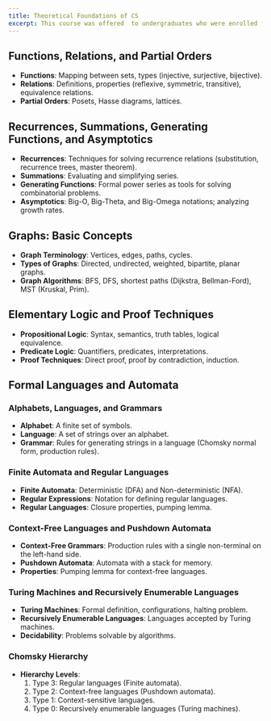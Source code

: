 ```yaml
---
title: Theoretical Foundations of CS
excerpt: This course was offered  to undergraduates who were enrolled for a minor degree in CS.
---
```

## Functions, Relations, and Partial Orders
- **Functions**: Mapping between sets, types (injective, surjective, bijective).
- **Relations**: Definitions, properties (reflexive, symmetric, transitive), equivalence relations.
- **Partial Orders**: Posets, Hasse diagrams, lattices.

## Recurrences, Summations, Generating Functions, and Asymptotics
- **Recurrences**: Techniques for solving recurrence relations (substitution, recurrence trees, master theorem).
- **Summations**: Evaluating and simplifying series.
- **Generating Functions**: Formal power series as tools for solving combinatorial problems.
- **Asymptotics**: Big-O, Big-Theta, and Big-Omega notations; analyzing growth rates.

## Graphs: Basic Concepts
- **Graph Terminology**: Vertices, edges, paths, cycles.
- **Types of Graphs**: Directed, undirected, weighted, bipartite, planar graphs.
- **Graph Algorithms**: BFS, DFS, shortest paths (Dijkstra, Bellman-Ford), MST (Kruskal, Prim).

## Elementary Logic and Proof Techniques
- **Propositional Logic**: Syntax, semantics, truth tables, logical equivalence.
- **Predicate Logic**: Quantifiers, predicates, interpretations.
- **Proof Techniques**: Direct proof, proof by contradiction, induction.

## Formal Languages and Automata
### Alphabets, Languages, and Grammars
- **Alphabet**: A finite set of symbols.
- **Language**: A set of strings over an alphabet.
- **Grammar**: Rules for generating strings in a language (Chomsky normal form, production rules).

### Finite Automata and Regular Languages
- **Finite Automata**: Deterministic (DFA) and Non-deterministic (NFA).
- **Regular Expressions**: Notation for defining regular languages.
- **Regular Languages**: Closure properties, pumping lemma.

### Context-Free Languages and Pushdown Automata
- **Context-Free Grammars**: Production rules with a single non-terminal on the left-hand side.
- **Pushdown Automata**: Automata with a stack for memory.
- **Properties**: Pumping lemma for context-free languages.

### Turing Machines and Recursively Enumerable Languages
- **Turing Machines**: Formal definition, configurations, halting problem.
- **Recursively Enumerable Languages**: Languages accepted by Turing machines.
- **Decidability**: Problems solvable by algorithms.

### Chomsky Hierarchy
- **Hierarchy Levels**:
  1. Type 3: Regular languages (Finite automata).
  2. Type 2: Context-free languages (Pushdown automata).
  3. Type 1: Context-sensitive languages.
  4. Type 0: Recursively enumerable languages (Turing machines).

